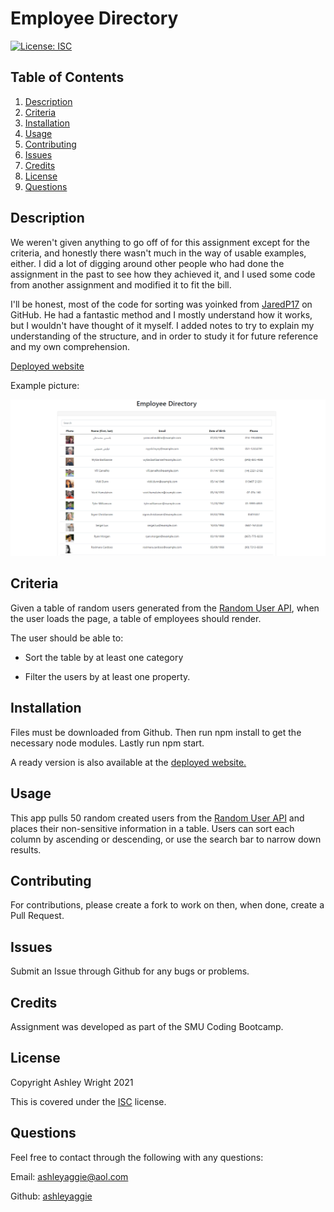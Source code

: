 # Employee Directory

[![License: ISC](https://img.shields.io/badge/License-ISC-blue.svg)](https://opensource.org/licenses/ISC)

## Table of Contents

1. [Description](#Description)
2. [Criteria](#Criteria)
3. [Installation](#Installation)
4. [Usage](#Usage)
5. [Contributing](#Contributing)
6. [Issues](#Issues)
7. [Credits](#Credits)
8. [License](#License)
9. [Questions](#Questions)

## Description

We weren't given anything to go off of for this assignment except for the criteria, and honestly there wasn't much in the way of usable examples, either. I did a lot of digging around other people who had done the assignment in the past to see how they achieved it, and I used some code from another assignment and modified it to fit the bill.

I'll be honest, most of the code for sorting was yoinked from [JaredP17](https://github.com/JaredP17/employee-directory) on GitHub. He had a fantastic method and I mostly understand how it works, but I wouldn't have thought of it myself. I added notes to try to explain my understanding of the structure, and in order to study it for future reference and my own comprehension.

[Deployed website](https://mighty-employee-directory.herokuapp.com/)

Example picture:

![View of homepage](./public/homepage.png)

## Criteria

Given a table of random users generated from the [Random User API](https://randomuser.me/), when the user loads the page, a table of employees should render. 

The user should be able to:

  * Sort the table by at least one category

  * Filter the users by at least one property.

## Installation

Files must be downloaded from Github. Then run npm install to get the necessary node modules. Lastly run npm start.

A ready version is also available at the [deployed website.](https://mighty-employee-directory.herokuapp.com/)

## Usage

This app pulls 50 random created users from the [Random User API](https://randomuser.me/) and places their non-sensitive information in a table. Users can sort each column by ascending or descending, or use the search bar to narrow down results.

## Contributing

For contributions, please create a fork to work on then, when done, create a Pull Request.

## Issues

Submit an Issue through Github for any bugs or problems.

## Credits

Assignment was developed as part of the SMU Coding Bootcamp.

## License

Copyright Ashley Wright 2021

This is covered under the <a href='https://opensource.org/licenses/ISC'>ISC</a> license.

## Questions

Feel free to contact through the following with any questions:

Email: ashleyaggie@aol.com

Github: <a href='https://github.com/ashleyaggie'>ashleyaggie</a>